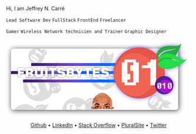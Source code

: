 Hi, I am Jeffrey N. Carré

<p>

`Lead Software Dev`
`FullStack`
`FrontEnd`
`Freelancer`

</p>

<p>

`Gamer`
`Wireless Network technicien and Trainer`
`Graphic Designer`

</p>


![FruitsBytes](./githubBannerFruitsbytes.png)


<div align='center'>

[Github](https://github.com/Fruitsbytes) • 
[LinkedIn](https://www.linkedin.com/in/jeffrey-nicholson-carre/) • 
[Stack Overflow]() •
[PluralSite]() •
[Twitter]()

</div>
